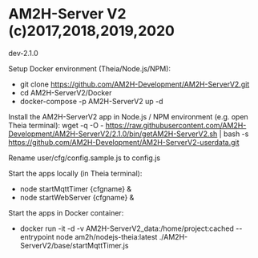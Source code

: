 # AM2H-Server V2 (c)2017,2018,2019,2020
dev-2.1.0

Setup Docker environment (Theia/Node.js/NPM):
* git clone https://github.com/AM2H-Development/AM2H-ServerV2.git
* cd AM2H-ServerV2/Docker
* docker-compose -p AM2H-ServerV2 up -d

Install the AM2H-ServerV2 app in Node.js / NPM environment (e.g. open Theia terminal):
wget -q -O - https://raw.githubusercontent.com/AM2H-Development/AM2H-ServerV2/2.1.0/bin/getAM2H-ServerV2.sh | bash -s https://github.com/AM2H-Development/AM2H-ServerV2-userdata.git

Rename user/cfg/config.sample.js to config.js

Start the apps locally (in Theia terminal):
* node startMqttTimer {cfgname} &
* node startWebServer {cfgname} &

Start the apps in Docker container:
* docker run -it -d -v AM2H-ServerV2_data:/home/project:cached --entrypoint node am2h/nodejs-theia:latest ./AM2H-ServerV2/base/startMqttTimer.js
